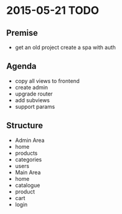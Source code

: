 # 2015-05-21 TODO

## Premise
- get an old project create a spa with auth

## Agenda
- copy all views to frontend
- create admin
- upgrade router
 - add subviews
 - support params


## Structure
- Admin Area
 - home
 - products
 - categories
 - users
- Main Area
 - home
 - catalogue
 - product
 - cart
 - login